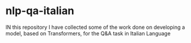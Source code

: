 # nlp-qa-italian
IN this repository I have collected some of the work done on developing a model, based on Transformers, for the Q&amp;A task in Italian Language
